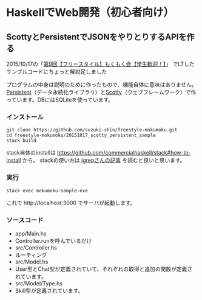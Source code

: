 # HaskellでWeb開発（初心者向け）
## ScottyとPersistentでJSONをやりとりするAPIを作る

2015/10/17の「[第9回【フリースタイル】もくもく会【学生歓迎！】](http://freestyle-mokumoku.connpass.com/event/20428/)」 でLTしたサンプルコードにちょっと解説足しました

プログラムの中身は説明のために作ったもので、機能自体に意味はありません。
[Persistent](http://www.stackage.org/package/persistent)（データ永続化ライブラリ）と[Scotty](https://hackage.haskell.org/package/scotty)（ウェブフレームワーク）で作っています。DBにはSQLiteを使っています。

### インストール
```
git clone https://github.com/suzuki-shin/freestyle-mokumoku.git
cd freestyle-mokumoku/20151017_scotty_persistent_sample
stack build
```
stack自体のinstallは https://github.com/commercialhaskell/stack#how-to-install から。
stackの使い方は [igrepさんの記事](http://qiita.com/igrep/items/da1d8df6d40eb001a561) を読むと良いと思います。

### 実行
```
stack exec mokumoku-sample-exe
```
これで http://localhost:3000 でサーバが起動します。

### ソースコード
- app/Main.hs
 - Controller.runを呼んでいるだけ
- src/Controller.hs
 - ルーティング
- src/Model.hs
 - User型とChat型が定義されていて、それぞれの取得と追加の関数が定義されています。
- src/Model/Type.hs
 - Skill型が定義されています。
